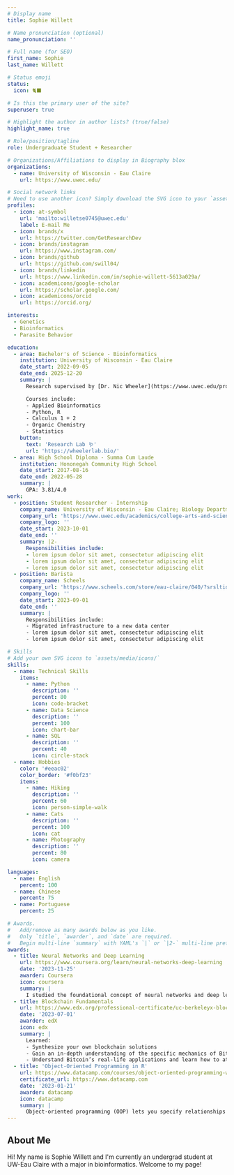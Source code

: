 ```yaml
---
# Display name
title: Sophie Willett

# Name pronunciation (optional)
name_pronunciation: ''

# Full name (for SEO)
first_name: Sophie
last_name: Willett

# Status emoji
status:
  icon: 🐈‍⬛

# Is this the primary user of the site?
superuser: true

# Highlight the author in author lists? (true/false)
highlight_name: true

# Role/position/tagline
role: Undergraduate Student + Researcher

# Organizations/Affiliations to display in Biography blox
organizations:
  - name: University of Wisconsin - Eau Claire
    url: https://www.uwec.edu/

# Social network links
# Need to use another icon? Simply download the SVG icon to your `assets/media/icons/` folder.
profiles:
  - icon: at-symbol
    url: 'mailto:willetse0745@uwec.edu'
    label: E-mail Me
  - icon: brands/x
    url: https://twitter.com/GetResearchDev
  - icon: brands/instagram
    url: https://www.instagram.com/
  - icon: brands/github
    url: https://github.com/swill04/
  - icon: brands/linkedin
    url: https://www.linkedin.com/in/sophie-willett-5613a029a/
  - icon: academicons/google-scholar
    url: https://scholar.google.com/
  - icon: academicons/orcid
    url: https://orcid.org/

interests:
  - Genetics
  - Bioinformatics
  - Parasite Behavior

education:
  - area: Bachelor's of Science - Bioinformatics
    institution: University of Wisconsin - Eau Claire
    date_start: 2022-09-05
    date_end: 2025-12-20
    summary: |
      Research supervised by [Dr. Nic Wheeler](https://www.uwec.edu/profiles/wheelenj/).

      Courses include:
      - Applied Bioinformatics
      - Python, R
      - Calculus 1 + 2
      - Organic Chemistry
      - Statistics
    button:
      text: 'Research Lab 🪱'
      url: 'https://wheelerlab.bio/'
  - area: High School Diploma - Summa Cum Laude
    institution: Hononegah Community High School
    date_start: 2017-08-16
    date_end: 2022-05-28
    summary: |
      GPA: 3.81/4.0
work:
  - position: Student Researcher - Internship
    company_name: University of Wisconsin - Eau Claire; Biology Department
    company_url: 'https://www.uwec.edu/academics/college-arts-and-sciences/departments-programs/biology-department/'
    company_logo: ''
    date_start: 2023-10-01
    date_end: ''
    summary: |2-
      Responsibilities include:
      - lorem ipsum dolor sit amet, consectetur adipiscing elit
      - lorem ipsum dolor sit amet, consectetur adipiscing elit
      - lorem ipsum dolor sit amet, consectetur adipiscing elit
  - position: Barista
    company_name: Scheels
    company_url: 'https://www.scheels.com/store/eau-claire/040/?srsltid=AfmBOoqpUkV0d8fUC0YIw3tgQxl3vrscBGyrjiaQrmF4HQmDoLRT4oGw/'
    company_logo: ''
    date_start: 2023-09-01
    date_end: ''
    summary: |
      Responsibilities include:
      - Migrated infrastructure to a new data center
      - lorem ipsum dolor sit amet, consectetur adipiscing elit
      - lorem ipsum dolor sit amet, consectetur adipiscing elit

# Skills
# Add your own SVG icons to `assets/media/icons/`
skills:
  - name: Technical Skills
    items:
      - name: Python
        description: ''
        percent: 80
        icon: code-bracket
      - name: Data Science
        description: ''
        percent: 100
        icon: chart-bar
      - name: SQL
        description: ''
        percent: 40
        icon: circle-stack
  - name: Hobbies
    color: '#eeac02'
    color_border: '#f0bf23'
    items:
      - name: Hiking
        description: ''
        percent: 60
        icon: person-simple-walk
      - name: Cats
        description: ''
        percent: 100
        icon: cat
      - name: Photography
        description: ''
        percent: 80
        icon: camera

languages:
  - name: English
    percent: 100
  - name: Chinese
    percent: 75
  - name: Portuguese
    percent: 25

# Awards.
#   Add/remove as many awards below as you like.
#   Only `title`, `awarder`, and `date` are required.
#   Begin multi-line `summary` with YAML's `|` or `|2-` multi-line prefix and indent 2 spaces below.
awards:
  - title: Neural Networks and Deep Learning
    url: https://www.coursera.org/learn/neural-networks-deep-learning
    date: '2023-11-25'
    awarder: Coursera
    icon: coursera
    summary: |
      I studied the foundational concept of neural networks and deep learning. By the end, I was familiar with the significant technological trends driving the rise of deep learning; build, train, and apply fully connected deep neural networks; implement efficient (vectorized) neural networks; identify key parameters in a neural network’s architecture; and apply deep learning to your own applications.
  - title: Blockchain Fundamentals
    url: https://www.edx.org/professional-certificate/uc-berkeleyx-blockchain-fundamentals
    date: '2023-07-01'
    awarder: edX
    icon: edx
    summary: |
      Learned:
      - Synthesize your own blockchain solutions
      - Gain an in-depth understanding of the specific mechanics of Bitcoin
      - Understand Bitcoin’s real-life applications and learn how to attack and destroy Bitcoin, Ethereum, smart contracts and Dapps, and alternatives to Bitcoin’s Proof-of-Work consensus algorithm
  - title: 'Object-Oriented Programming in R'
    url: https://www.datacamp.com/courses/object-oriented-programming-with-s3-and-r6-in-r
    certificate_url: https://www.datacamp.com
    date: '2023-01-21'
    awarder: datacamp
    icon: datacamp
    summary: |
      Object-oriented programming (OOP) lets you specify relationships between functions and the objects that they can act on, helping you manage complexity in your code. This is an intermediate level course, providing an introduction to OOP, using the S3 and R6 systems. S3 is a great day-to-day R programming tool that simplifies some of the functions that you write. R6 is especially useful for industry-specific analyses, working with web APIs, and building GUIs.
---
```


## About Me

Hi! My name is Sophie Willett and I'm currently an undergrad student at UW-Eau Claire with a major in bioinformatics. Welcome to my page!
